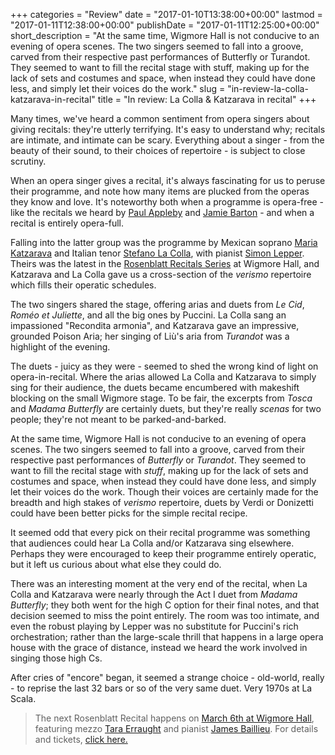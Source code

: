 +++
categories = "Review"
date = "2017-01-10T13:38:00+00:00"
lastmod = "2017-01-11T12:38:00+00:00"
publishDate = "2017-01-11T12:25:00+00:00"
short_description = "At the same time, Wigmore Hall is not conducive to an evening of opera scenes. The two singers seemed to fall into a groove, carved from their respective past performances of Butterfly or Turandot. They seemed to want to fill the recital stage with stuff, making up for the lack of sets and costumes and space, when instead they could have done less, and simply let their voices do the work."
slug = "in-review-la-colla-katzarava-in-recital"
title = "In review: La Colla &amp; Katzarava in recital"
+++

Many times, we've heard a common sentiment from opera singers about giving recitals: they're utterly terrifying. It's easy to understand why; recitals are intimate, and intimate can be scary. Everything about a singer - from the beauty of their sound, to their choices of repertoire - is subject to close scrutiny.

When an opera singer gives a recital, it's always fascinating for us to peruse their programme, and note how many items are plucked from the operas they know and love. It's noteworthy both when a programme is opera-free - like the recitals we heard by [Paul Appleby](/in-review-paul-appleby-at-wigmore-hall/) and [Jamie Barton](/in-review-jamie-barton-at-wigmore-hall/) - and when a recital is entirely opera-full.

Falling into the latter group was the programme by Mexican soprano [Maria Katzarava](/scene/people/maria-katzarava/) and Italian tenor [Stefano La Colla](/scene/people/stefano-la-colla/), with pianist [Simon Lepper](http://www.simonlepper.com/). Theirs was the latest in the [Rosenblatt Recitals Series](/ian-rosenblatt-its-all-about-the-voice/) at Wigmore Hall, and Katzarava and La Colla gave us a cross-section of the *verismo* repertoire which fills their operatic schedules. 

The two singers shared the stage, offering arias and duets from *Le Cid*, *Roméo et Juliette*, and all the big ones by Puccini. La Colla sang an impassioned "Recondita armonia", and Katzarava gave an impressive, grounded Poison Aria; her singing of Liù's aria from *Turandot* was a highlight of the evening.

The duets - juicy as they were - seemed to shed the wrong kind of light on opera-in-recital. Where the arias allowed La Colla and Katzarava to simply sing for their audience, the duets became encumbered with makeshift blocking on the small Wigmore stage. To be fair, the excerpts from *Tosca* and *Madama Butterfly* are certainly duets, but they're really *scenas* for two people; they're not meant to be parked-and-barked.

At the same time, Wigmore Hall is not conducive to an evening of opera scenes. The two singers seemed to fall into a groove, carved from their respective past performances of *Butterfly* or *Turandot*. They seemed to want to fill the recital stage with *stuff*, making up for the lack of sets and costumes and space, when instead they could have done less, and simply let their voices do the work. Though their voices are certainly made for the breadth and high stakes of *verismo* repertoire, duets by Verdi or Donizetti could have been better picks for the simple recital recipe.

It seemed odd that every pick on their recital programme was something that audiences could hear La Colla and/or Katzarava sing elsewhere. Perhaps they were encouraged to keep their programme entirely operatic, but it left us curious about what else they could do.

There was an interesting moment at the very end of the recital, when La Colla and Katzarava were nearly through the Act I duet from *Madama Butterfly*; they both went for the high C option for their final notes, and that decision seemed to miss the point entirely. The room was too intimate, and even the robust playing by Lepper was no substitute for Puccini's rich orchestration; rather than the large-scale thrill that happens in a large opera house with the grace of distance, instead we heard the work involved in singing those high Cs.

After cries of "encore" began, it seemed a strange choice - old-world, really - to reprise the last 32 bars or so of the very same duet. Very 1970s at La Scala.

>The next Rosenblatt Recital happens on [March 6th at Wigmore Hall](http://www.rosenblattrecitalseries.co.uk/recital.aspx?key=172), featuring mezzo [Tara Erraught](/scene/people/tara-erraught/) and pianist [James Baillieu](/scene/people/james-baillieu/). For details and tickets, [click here.](http://www.rosenblattrecitalseries.co.uk/recital.aspx?key=172)


